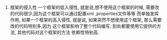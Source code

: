 1. 框架的侵入性
一个框架的低入侵性, 就是说,想不使用这个框架的时候, 需要改的代码很少,因为这个框架可以通过配置xml ,properties文件等等 而单独发挥作用, 如果一个框架的高入侵性, 就是说, 如果突然不想使用这个框架, 那么需要改的代码特别多,因为 这个框架影响了整个代码编写, 到处都要使用它提供的方法, 其他代码对这个框架的方法 依赖性特别高.

